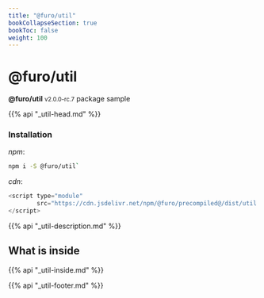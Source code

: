 ```yaml
---
title: "@furo/util"
bookCollapseSection: true
bookToc: false
weight: 100
---
```


# @furo/util
**@furo/util** <small>v2.0.0-rc.7</small>
package sample

{{% api "_util-head.md" %}}

### Installation
*npm*:
```bash
npm i -S @furo/util`
```


*cdn*:
```js
<script type="module"
        src="https://cdn.jsdelivr.net/npm/@furo/precompiled@/dist/util.js">
</script>
```

{{% api "_util-description.md" %}}

## What is inside
{{% api "_util-inside.md" %}}

{{% api "_util-footer.md" %}}
